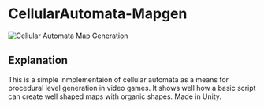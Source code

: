 # CellularAutomata-Mapgen
![Cellular Automata Map Generation](https://i.imgur.com/SCn872p.gif)

## Explanation
This is a simple inmplementaion of cellular automata as a means for procedural level generation in video games. It shows well how a basic script can create well shaped maps with organic shapes. Made in Unity.
